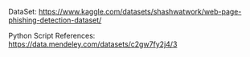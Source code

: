 DataSet: https://www.kaggle.com/datasets/shashwatwork/web-page-phishing-detection-dataset/

Python Script References: https://data.mendeley.com/datasets/c2gw7fy2j4/3
